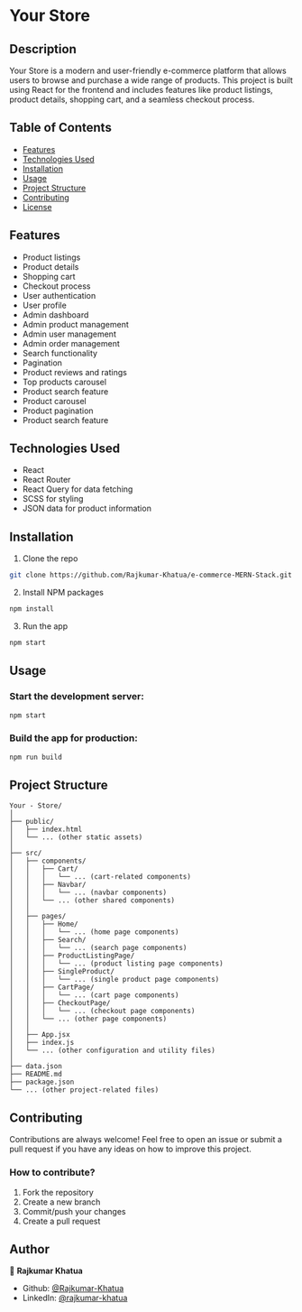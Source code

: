# Your Store

## Description

Your Store is a modern and user-friendly e-commerce platform that allows users to browse and purchase a wide range of products. This project is built using React for the frontend and includes features like product listings, product details, shopping cart, and a seamless checkout process.

## Table of Contents

- [Features](#features)
- [Technologies Used](#technologies-used)
- [Installation](#installation)
- [Usage](#usage)
- [Project Structure](#project-structure)
- [Contributing](#contributing)
- [License](#license)

## Features

- Product listings
- Product details
- Shopping cart
- Checkout process
- User authentication
- User profile
- Admin dashboard
- Admin product management
- Admin user management
- Admin order management
- Search functionality
- Pagination
- Product reviews and ratings
- Top products carousel
- Product search feature
- Product carousel
- Product pagination
- Product search feature

## Technologies Used

- React
- React Router
- React Query for data fetching
- SCSS for styling
- JSON data for product information

## Installation

1. Clone the repo

```sh
git clone https://github.com/Rajkumar-Khatua/e-commerce-MERN-Stack.git
```

2. Install NPM packages

```sh
npm install
```

3. Run the app

```sh
npm start
```

## Usage

### Start the development server:

```sh
npm start
```

### Build the app for production:

```sh
npm run build
```

## Project Structure

```
Your - Store/
│
├── public/
│   ├── index.html
│   └── ... (other static assets)
│
├── src/
│   ├── components/
│   │   ├── Cart/
│   │   │   └── ... (cart-related components)
│   │   ├── Navbar/
│   │   │   └── ... (navbar components)
│   │   └── ... (other shared components)
│   │
│   ├── pages/
│   │   ├── Home/
│   │   │   └── ... (home page components)
│   │   ├── Search/
│   │   │   └── ... (search page components)
│   │   ├── ProductListingPage/
│   │   │   └── ... (product listing page components)
│   │   ├── SingleProduct/
│   │   │   └── ... (single product page components)
│   │   ├── CartPage/
│   │   │   └── ... (cart page components)
│   │   ├── CheckoutPage/
│   │   │   └── ... (checkout page components)
│   │   └── ... (other page components)
│   │
│   ├── App.jsx
│   ├── index.js
│   └── ... (other configuration and utility files)
│
├── data.json
├── README.md
├── package.json
└── ... (other project-related files)

```

## Contributing

Contributions are always welcome! Feel free to open an issue or submit a pull request if you have any ideas on how to improve this project.

### How to contribute?

1. Fork the repository
2. Create a new branch
3. Commit/push your changes
4. Create a pull request

## Author

👤 **Rajkumar Khatua**

- Github: [@Rajkumar-Khatua](https://github.com/Rajkumar-Khatua)
- LinkedIn: [@rajkumar-khatua](https://www.linkedin.com/in/rajkumar-khatua/)
